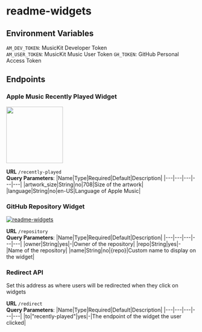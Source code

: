 # readme-widgets

## Environment Variables

`AM_DEV_TOKEN`: MusicKit Developer Token  
`AM_USER_TOKEN`: MusicKit Music User Token
`GH_TOKEN`: GitHub Personal Access Token

## Endpoints

### Apple Music Recently Played Widget

[<img src="https://readme-widgets.deno.dev/recently-played" height="150" />](https://readme-widgets.deno.dev/redirect?to=recently-played)  

**URL** `/recently-played`  
**Query Parameters**:
|Name|Type|Required|Default|Description|
|---|---|---|---|---|
|artwork_size|String|no|708|Size of the artwork|
|language|String|no|en-US|Language of Apple Music|

### GitHub Repository Widget

[![readme-widgets](https://readme-widgets.deno.dev/repository?owner=dn1t&repo=readme-widgets)](https://github.com/dn1t/readme-widgets)  

**URL** `/repository`  
**Query Parameters**:
|Name|Type|Required|Default|Description|
|---|---|---|---|---|
|owner|String|yes|-|Owner of the repository|
|repo|String|yes|-|Name of the repository|
|name|String|no|{repo}|Custom name to display on the widget|

### Redirect API

Set this address as where users will be redirected when they click on widgets

**URL** `/redirect`  
**Query Parameters**:
|Name|Type|Required|Default|Description|
|---|---|---|---|---|
|to|"recently-played"|yes|-|The endpoint of the widget the user clicked|
